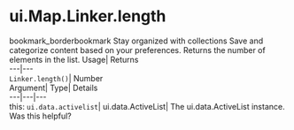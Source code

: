  
#  ui.Map.Linker.length
bookmark_borderbookmark Stay organized with collections  Save and categorize content based on your preferences.
Returns the number of elements in the list. 
Usage| Returns  
---|---  
`Linker.length()`| Number  
Argument| Type| Details  
---|---|---  
this: `ui.data.activelist`| ui.data.ActiveList| The ui.data.ActiveList instance.  
Was this helpful?
